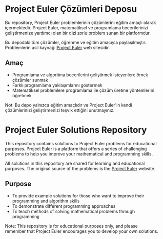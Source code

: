 # Project Euler Çözümleri Deposu

Bu repository, Project Euler problemlerinin çözümlerini eğitim amaçlı olarak içermektedir. Project Euler, matematiksel ve programlama becerilerinizi geliştirmenize yardımcı olan bir dizi zorlu problem sunan bir platformdur.

Bu depodaki tüm çözümler, öğrenme ve eğitim amacıyla paylaşılmıştır. Problemlerin asıl kaynağı [Project Euler](https://projecteuler.net/) web sitesidir.

## Amaç

- Programlama ve algoritma becerilerini geliştirmek isteyenlere örnek çözümler sunmak
- Farklı programlama yaklaşımlarını göstermek
- Matematiksel problemlere programlama ile çözüm üretme yöntemlerini öğretmek

Not: Bu depo yalnızca eğitim amaçlıdır ve Project Euler'in kendi çözümlerinizi geliştirmenizi teşvik ettiğini unutmayınız.

# Project Euler Solutions Repository

This repository contains solutions to Project Euler problems for educational purposes. Project Euler is a platform that offers a series of challenging problems to help you improve your mathematical and programming skills.

All solutions in this repository are shared for learning and educational purposes. The original source of the problems is the [Project Euler](https://projecteuler.net/) website.

## Purpose

- To provide example solutions for those who want to improve their programming and algorithm skills
- To demonstrate different programming approaches
- To teach methods of solving mathematical problems through programming

Note: This repository is for educational purposes only, and please remember that Project Euler encourages you to develop your own solutions.
